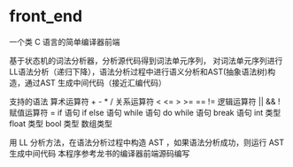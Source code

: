 # front_end
一个类 C 语言的简单编译器前端

基于状态机的词法分析器，分析源代码得到词法单元序列，
对词法单元序列进行LL语法分析（递归下降），语法分析过程中进行语义分析和AST(抽象语法树)构造，通过AST 生成中间代码（接近汇编代码）

支持的语法
算术运算符 + - * /
关系运算符 < <= > >= == != 
逻辑运算符 || && !
赋值运算符 =
if 语句
if else 语句
while 语句
do while 语句
break 语句
int 类型
float 类型
bool 类型
数组类型


用 LL 分析方法，在语法分析过程中构造 AST ，如果语法分析成功，则运行 AST 生成中间代码
本程序参考龙书的编译器前端源码编写
